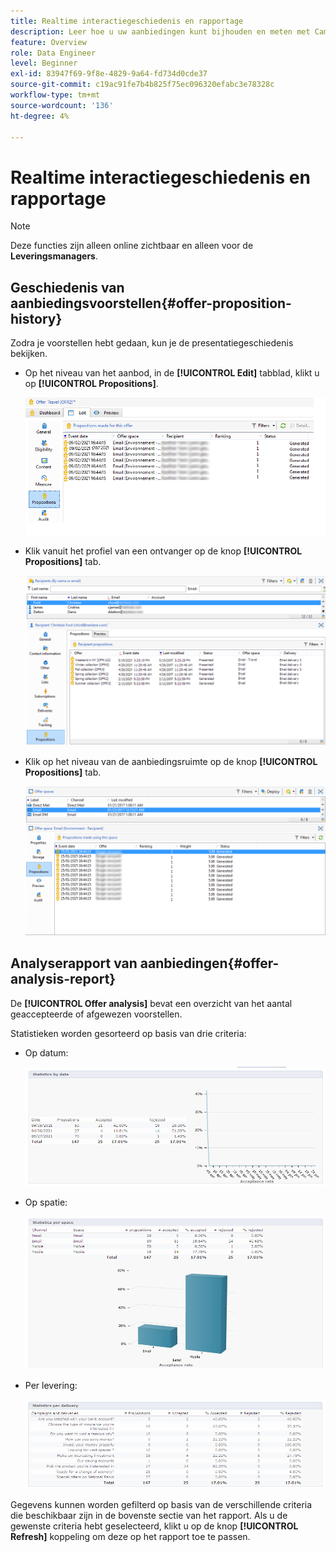 ```yaml
---
title: Realtime interactiegeschiedenis en rapportage
description: Leer hoe u uw aanbiedingen kunt bijhouden en meten met Campagne Interaction
feature: Overview
role: Data Engineer
level: Beginner
exl-id: 83947f69-9f8e-4829-9a64-fd734d0cde37
source-git-commit: c19ac91fe7b4b825f75ec096320efabc3e78328c
workflow-type: tm+mt
source-wordcount: '136'
ht-degree: 4%

---
```


# Realtime interactiegeschiedenis en rapportage

>[!NOTE]
>
>Deze functies zijn alleen online zichtbaar en alleen voor de **Leveringsmanagers**.

## Geschiedenis van aanbiedingsvoorstellen{#offer-proposition-history}

Zodra je voorstellen hebt gedaan, kun je de presentatiegeschiedenis bekijken.

* Op het niveau van het aanbod, in de **[!UICONTROL Edit]** tabblad, klikt u op **[!UICONTROL Propositions]**.

   ![](assets/offer_followup_006.png)

* Klik vanuit het profiel van een ontvanger op de knop **[!UICONTROL Propositions]** tab.

   ![](assets/offer_followup_002.png)

* Klik op het niveau van de aanbiedingsruimte op de knop **[!UICONTROL Propositions]** tab.

   ![](assets/offer_space_prop_001_b.png)

## Analyserapport van aanbiedingen{#offer-analysis-report}

De **[!UICONTROL Offer analysis]** bevat een overzicht van het aantal geaccepteerde of afgewezen voorstellen.

Statistieken worden gesorteerd op basis van drie criteria:

* Op datum:

   ![](assets/offer_report_perdate.png)

* Op spatie:

   ![](assets/offer_report_perspaces.png)

* Per levering:

   ![](assets/offer_report_perdeliveries.png)

Gegevens kunnen worden gefilterd op basis van de verschillende criteria die beschikbaar zijn in de bovenste sectie van het rapport. Als u de gewenste criteria hebt geselecteerd, klikt u op de knop **[!UICONTROL Refresh]** koppeling om deze op het rapport toe te passen.
